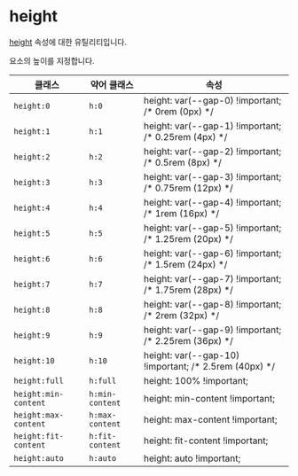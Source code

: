 # height

[height](https://developer.mozilla.org/en-US/docs/Web/CSS/height) 속성에 대한 유틸리티입니다.

요소의 높이를 지정합니다.

<table>
  <thead>
    <tr>
      <th scope="col">클래스</th>
      <th scope="col">약어 클래스</th>
      <th scope="col">속성</th>
    </tr>
  </thead>
  <tbody>
<tr>
  <td><code>height:0</code></td>
  <td><code>h:0</code></td>
  <td><span class="code">height: var(--gap-0) !important;</span> <span class="c:weak">/* 0rem (0px) */</span></td>
</tr>

<tr>
  <td><code>height:1</code></td>
  <td><code>h:1</code></td>
  <td><span class="code">height: var(--gap-1) !important;</span> <span class="c:weak">/* 0.25rem (4px) */</span></td>
</tr>

<tr>
  <td><code>height:2</code></td>
  <td><code>h:2</code></td>
  <td><span class="code">height: var(--gap-2) !important;</span> <span class="c:weak">/* 0.5rem (8px) */</span></td>
</tr>

<tr>
  <td><code>height:3</code></td>
  <td><code>h:3</code></td>
  <td><span class="code">height: var(--gap-3) !important;</span> <span class="c:weak">/* 0.75rem (12px) */</span></td>
</tr>

<tr>
  <td><code>height:4</code></td>
  <td><code>h:4</code></td>
  <td><span class="code">height: var(--gap-4) !important;</span> <span class="c:weak">/* 1rem (16px) */</span></td>
</tr>

<tr>
  <td><code>height:5</code></td>
  <td><code>h:5</code></td>
  <td><span class="code">height: var(--gap-5) !important;</span> <span class="c:weak">/* 1.25rem (20px) */</span></td>
</tr>

<tr>
  <td><code>height:6</code></td>
  <td><code>h:6</code></td>
  <td><span class="code">height: var(--gap-6) !important;</span> <span class="c:weak">/* 1.5rem (24px) */</span></td>
</tr>

<tr>
  <td><code>height:7</code></td>
  <td><code>h:7</code></td>
  <td><span class="code">height: var(--gap-7) !important;</span> <span class="c:weak">/* 1.75rem (28px) */</span></td>
</tr>

<tr>
  <td><code>height:8</code></td>
  <td><code>h:8</code></td>
  <td><span class="code">height: var(--gap-8) !important;</span> <span class="c:weak">/* 2rem (32px) */</span></td>
</tr>

<tr>
  <td><code>height:9</code></td>
  <td><code>h:9</code></td>
  <td><span class="code">height: var(--gap-9) !important;</span> <span class="c:weak">/* 2.25rem (36px) */</span></td>
</tr>

<tr>
  <td><code>height:10</code></td>
  <td><code>h:10</code></td>
  <td><span class="code">height: var(--gap-10) !important;</span> <span class="c:weak">/* 2.5rem (40px) */</span></td>
</tr>

<tr>
  <td><code>height:full</code></td>
  <td><code>h:full</code></td>
  <td><span class="code">height: 100% !important;</span></td>
</tr>

<tr>
  <td><code>height:min-content</code></td>
  <td><code>h:min-content</code></td>
  <td><span class="code">height: min-content !important;</span></td>
</tr>

<tr>
  <td><code>height:max-content</code></td>
  <td><code>h:max-content</code></td>
  <td><span class="code">height: max-content !important;</span></td>
</tr>

<tr>
  <td><code>height:fit-content</code></td>
  <td><code>h:fit-content</code></td>
  <td><span class="code">height: fit-content !important;</span></td>
</tr>

<tr>
  <td><code>height:auto</code></td>
  <td><code>h:auto</code></td>
  <td><span class="code">height: auto !important;</span></td>
</tr>

  </tbody>

</table>
